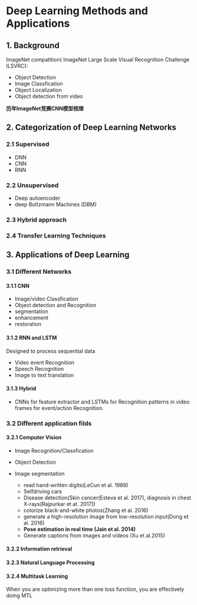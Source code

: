 # Deep Learning Methods and Applications

## 1. Background

ImageNet compatition( ImageNet Large Scale Visual Recognition Challenge  ILSVRC):

* Object Detection
* Image Classfication
* Object Localization
* Object detection from video

**历年ImageNet竞赛CNN模型梳理**

## 2. Categorization of Deep Learning Networks

### 2.1 Supervised

* DNN
* CNN
* RNN

### 2.2 Unsupervised

* Deep autoencoder
* deep Boltzmann Machines (DBM)

### 2.3 Hybrid approach
### 2.4 Transfer Learning Techniques

## 3. Applications of Deep Learning

### 3.1 Different Networks
#### 3.1.1 CNN
* Image/video Classfication
* Object detection and Recognition
* segmentation
* enhancement
* restoration

#### 3.1.2 RNN and LSTM

Designed to process sequential data

* Video event Recognition
* Speech Recognition
* Image to text translation

#### 3.1.3 Hybrid

* CNNs for feature extractor and LSTMs for Recognition patterns in video frames for event/action Recognition.

### 3.2 Different application filds

#### 3.2.1 Computer Vision
* Image Recognition/Classfication
* Object Detection
* Image segmentation

  * read hand-written digits(LeCun et al. 1989)
  * Selfdriving cars
  * Disease detection(Skin cancer(Esteva et al. 2017), diagnosis in chest X-rays(Rajpurkar et at. 2017))
  * colorize black-and-white photos(Zhang et al. 2016)
  * generate a high-resolution image from low-resolution input(Dong et al. 2016)
  * **Pose estimation in real time (Jain et al. 2014)**
  * Generate captions from images and videos (Xu et al.2015)

#### 3.2.2 Information retrieval
#### 3.2.3 Natural Language Processing
#### 3.2.4 Multitask Learning
When you are optimizing more than one loss function, you are effectively
doing MTL
